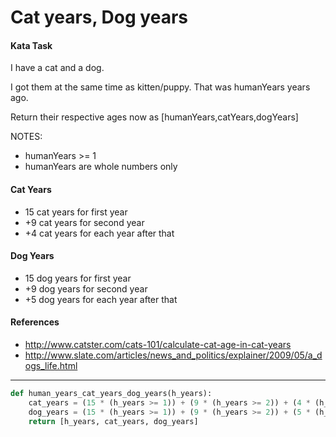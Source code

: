 # Cat years, Dog years

#### Kata Task
I have a cat and a dog.

I got them at the same time as kitten/puppy. That was humanYears years ago.

Return their respective ages now as [humanYears,catYears,dogYears]

NOTES:

* humanYears >= 1
* humanYears are whole numbers only
#### Cat Years
* 15 cat years for first year
* +9 cat years for second year
* +4 cat years for each year after that
#### Dog Years
* 15 dog years for first year
* +9 dog years for second year
* +5 dog years for each year after that
#### References

* http://www.catster.com/cats-101/calculate-cat-age-in-cat-years
* http://www.slate.com/articles/news_and_politics/explainer/2009/05/a_dogs_life.html

---

```py
def human_years_cat_years_dog_years(h_years):
    cat_years = (15 * (h_years >= 1)) + (9 * (h_years >= 2)) + (4 * (h_years - 2) * (h_years >= 2))
    dog_years = (15 * (h_years >= 1)) + (9 * (h_years >= 2)) + (5 * (h_years - 2) * (h_years >= 2))
    return [h_years, cat_years, dog_years]                                                    
```
